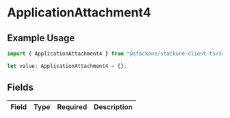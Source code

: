 # ApplicationAttachment4

## Example Usage

```typescript
import { ApplicationAttachment4 } from "@stackone/stackone-client-ts/sdk/models/shared";

let value: ApplicationAttachment4 = {};
```

## Fields

| Field       | Type        | Required    | Description |
| ----------- | ----------- | ----------- | ----------- |